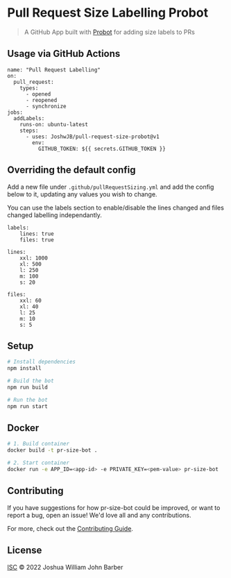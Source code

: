 # Pull Request Size Labelling Probot

> A GitHub App built with [Probot](https://github.com/probot/probot) for adding size labels to PRs

## Usage via GitHub Actions

```
name: "Pull Request Labelling"
on:
  pull_request:
    types:
      - opened
      - reopened
      - synchronize
jobs:
  addLabels:
    runs-on: ubuntu-latest
    steps:
      - uses: JoshwJB/pull-request-size-probot@v1
        env:
          GITHUB_TOKEN: ${{ secrets.GITHUB_TOKEN }}
```

## Overriding the default config

Add a new file under `.github/pullRequestSizing.yml` and add the config below to it, updating any values you wish to change.

You can use the labels section to enable/disable the lines changed and files changed labelling independantly.

```
labels:
    lines: true
    files: true

lines:
    xxl: 1000
    xl: 500
    l: 250
    m: 100
    s: 20

files:
    xxl: 60
    xl: 40
    l: 25
    m: 10
    s: 5
```

## Setup

```sh
# Install dependencies
npm install

# Build the bot
npm run build

# Run the bot
npm run start
```

## Docker

```sh
# 1. Build container
docker build -t pr-size-bot .

# 2. Start container
docker run -e APP_ID=<app-id> -e PRIVATE_KEY=<pem-value> pr-size-bot
```

## Contributing

If you have suggestions for how pr-size-bot could be improved, or want to report a bug, open an issue! We'd love all and any contributions.

For more, check out the [Contributing Guide](CONTRIBUTING.md).

## License

[ISC](LICENSE) © 2022 Joshua William John Barber
